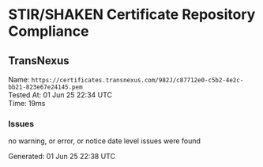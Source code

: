 # STIR/SHAKEN Certificate Repository Compliance

## TransNexus

Name: `https://certificates.transnexus.com/982J/c87712e0-c5b2-4e2c-bb21-823e67e24145.pem`\
Tested At: 01 Jun 25 22:34 UTC\
Time: 19ms

### Issues

no warning, or error, or notice date level issues were found

Generated: 01 Jun 25 22:38 UTC